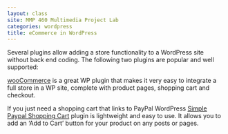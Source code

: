 ```yaml
---
layout: class
site: MMP 460 Multimedia Project Lab
categories: wordpress
title: eCommerce in WordPress
---
```

Several plugins allow adding a store functionality to a WordPress site without back end coding. The following two plugins are popular and well supported:

[wooCommerce](https://www.woothemes.com/woocommerce/) is a great WP plugin that makes it very easy to integrate a full store in a WP site, complete with product pages, shopping cart and checkout.

If you just need a shopping cart that links to PayPal WordPress [Simple Paypal Shopping Cart](https://wordpress.org/plugins/wordpress-simple-paypal-shopping-cart/) plugin is lightweight and easy to use. It allows you to add an ‘Add to Cart’ button for your product on any posts or pages.

